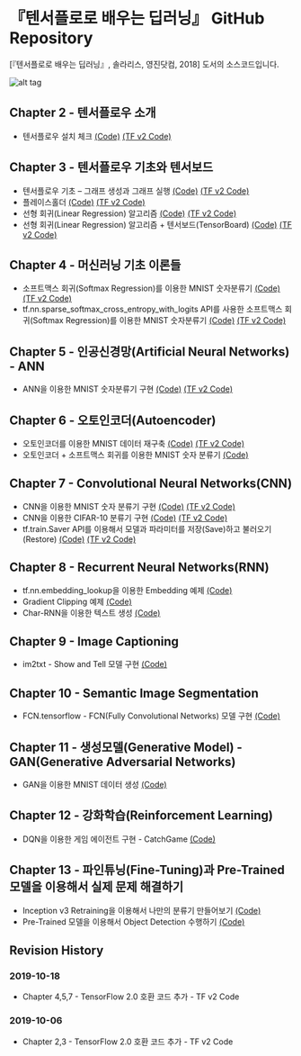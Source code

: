 # 『텐서플로로 배우는 딥러닝』 GitHub Repository
[『텐서플로로 배우는 딥러닝』, 솔라리스, 영진닷컴, 2018] 도서의 소스코드입니다. 

![alt tag](/images/deep_learning_book_front_cover.png)

## Chapter 2 - 텐서플로우 소개
- 텐서플로우 설치 체크 [(Code)](https://github.com/solaris33/deep-learning-tensorflow-book-code/blob/master/Ch02-TensorFlow_Install/2.1-install_check.py) [(TF v2 Code)](https://github.com/solaris33/deep-learning-tensorflow-book-code/blob/master/Ch02-TensorFlow_Install/2.1-install_check_v2.py) 

## Chapter 3 - 텐서플로우 기초와 텐서보드
- 텐서플로우 기초 – 그래프 생성과 그래프 실행 [(Code)](https://github.com/solaris33/deep-learning-tensorflow-book-code/blob/master/Ch03-TensorFlow_Basic/3.1-graph_example.py) [(TF v2 Code)](https://github.com/solaris33/deep-learning-tensorflow-book-code/blob/master/Ch03-TensorFlow_Basic/3.1-graph_example_v2.py)
- 플레이스홀더 [(Code)](https://github.com/solaris33/deep-learning-tensorflow-book-code/blob/master/Ch03-TensorFlow_Basic/3.2-placeholder.py) [(TF v2 Code)](https://github.com/solaris33/deep-learning-tensorflow-book-code/blob/master/Ch03-TensorFlow_Basic/3.2-placeholder_v2.py)
- 선형 회귀(Linear Regression) 알고리즘 [(Code)](https://github.com/solaris33/deep-learning-tensorflow-book-code/blob/master/Ch03-TensorFlow_Basic/3.3-linear_regression.py) [(TF v2 Code)](https://github.com/solaris33/deep-learning-tensorflow-book-code/blob/master/Ch03-TensorFlow_Basic/3.3-linear_regression_v2.py)
- 선형 회귀(Linear Regression) 알고리즘 + 텐서보드(TensorBoard) [(Code)](https://github.com/solaris33/deep-learning-tensorflow-book-code/blob/master/Ch03-TensorFlow_Basic/3.4-linear_regression_with_tensorboard.py) [(TF v2 Code)](https://github.com/solaris33/deep-learning-tensorflow-book-code/blob/master/Ch03-TensorFlow_Basic/3.4-linear_regression_with_tensorboard_v2.py)

## Chapter 4 - 머신러닝 기초 이론들
- 소프트맥스 회귀(Softmax Regression)를 이용한 MNIST 숫자분류기 [(Code)](https://github.com/solaris33/deep-learning-tensorflow-book-code/blob/master/Ch04-Machine_Learning_Basic/mnist_classification_using_softmax_regression.py) [(TF v2 Code)](https://github.com/solaris33/deep-learning-tensorflow-book-code/blob/master/Ch04-Machine_Learning_Basic/mnist_classification_using_softmax_regression_v2.py)
- tf.nn.sparse_softmax_cross_entropy_with_logits API를 사용한 소프트맥스 회귀(Softmax Regression)를 이용한 MNIST 숫자분류기 [(Code)](https://github.com/solaris33/deep-learning-tensorflow-book-code/blob/master/Ch04-Machine_Learning_Basic/tf_nn_sparse_softmax_cross_entropy_with_logits_example.py) [(TF v2 Code)](https://github.com/solaris33/deep-learning-tensorflow-book-code/blob/master/Ch04-Machine_Learning_Basic/tf_nn_sparse_softmax_cross_entropy_with_logits_example_v2.py)

## Chapter 5 - 인공신경망(Artificial Neural Networks) - ANN
- ANN을 이용한 MNIST 숫자분류기 구현 [(Code)](https://github.com/solaris33/deep-learning-tensorflow-book-code/blob/master/Ch05-ANN/mnist_classification_using_ann.py) [(TF v2 Code)](https://github.com/solaris33/deep-learning-tensorflow-book-code/blob/master/Ch05-ANN/mnist_classification_using_ann_v2.py)

## Chapter 6 - 오토인코더(Autoencoder)
- 오토인코더를 이용한 MNIST 데이터 재구축 [(Code)](https://github.com/solaris33/deep-learning-tensorflow-book-code/blob/master/Ch06-AutoEncoder/mnist_reconstruction_using_autoencoder.py) [(TF v2 Code)](https://github.com/solaris33/deep-learning-tensorflow-book-code/blob/master/Ch06-AutoEncoder/mnist_reconstruction_using_autoencoder_v2.py)
- 오토인코더 + 소프트맥스 회귀를 이용한 MNIST 숫자 분류기 [(Code)](https://github.com/solaris33/deep-learning-tensorflow-book-code/blob/master/Ch06-AutoEncoder/mnist_classification_using_autoencoder_and_softmax_classifier.py)

## Chapter 7 - Convolutional Neural Networks(CNN)
- CNN을 이용한 MNIST 숫자 분류기 구현 [(Code)](https://github.com/solaris33/deep-learning-tensorflow-book-code/blob/master/Ch07-CNN/mnist_classification_using_cnn.py) [(TF v2 Code)](https://github.com/solaris33/deep-learning-tensorflow-book-code/blob/master/Ch07-CNN/mnist_classification_using_cnn_v2.py)
- CNN을 이용한 CIFAR-10 분류기 구현 [(Code)](https://github.com/solaris33/deep-learning-tensorflow-book-code/blob/master/Ch07-CNN/cifar10_classification_using_cnn.py) [(TF v2 Code)](https://github.com/solaris33/deep-learning-tensorflow-book-code/blob/master/Ch07-CNN/cifar10_classification_using_cnn_v2.py)
- tf.train.Saver API를 이용해서 모델과 파라미터를 저장(Save)하고 불러오기(Restore) [(Code)](https://github.com/solaris33/deep-learning-tensorflow-book-code/blob/master/Ch07-CNN/mnist_classification_using_cnn_with_tfsaver.py) [(TF v2 Code)](https://github.com/solaris33/deep-learning-tensorflow-book-code/blob/master/Ch07-CNN/mnist_classification_using_cnn_with_tfsaver_v2.py)

## Chapter 8 - Recurrent Neural Networks(RNN)
- tf.nn.embedding_lookup을 이용한 Embedding 예제 [(Code)](https://github.com/solaris33/deep-learning-tensorflow-book-code/blob/master/Ch08-RNN/8.4-embedding_example.py)
- Gradient Clipping 예제 [(Code)](https://github.com/solaris33/deep-learning-tensorflow-book-code/blob/master/Ch08-RNN/8.5-linear_regression_with_gradient_clipping.py)
- Char-RNN을 이용한 텍스트 생성 [(Code)](https://github.com/solaris33/deep-learning-tensorflow-book-code/blob/master/Ch08-RNN/Char-RNN/)

## Chapter 9 - Image Captioning
- im2txt - Show and Tell 모델 구현 [(Code)](https://github.com/solaris33/deep-learning-tensorflow-book-code/tree/master/Ch09-Image_Captioning/im2txt)

## Chapter 10 - Semantic Image Segmentation
- FCN.tensorflow - FCN(Fully Convolutional Networks) 모델 구현 [(Code)](https://github.com/solaris33/deep-learning-tensorflow-book-code/tree/master/Ch10-Semantic_Image_Segmentation/FCN.tensorflow)

## Chapter 11 - 생성모델(Generative Model) - GAN(Generative Adversarial Networks)
- GAN을 이용한 MNIST 데이터 생성 [(Code)](https://github.com/solaris33/deep-learning-tensorflow-book-code/blob/master/Ch11-GAN/mnist_gan.py)

## Chapter 12 - 강화학습(Reinforcement Learning)
- DQN을 이용한 게임 에이전트 구현 - CatchGame [(Code)](https://github.com/solaris33/deep-learning-tensorflow-book-code/blob/master/Ch12-DQN/)

## Chapter 13 - 파인튜닝(Fine-Tuning)과 Pre-Trained 모델을 이용해서 실제 문제 해결하기
- Inception v3 Retraining을 이용해서 나만의 분류기 만들어보기 [(Code)](https://github.com/solaris33/deep-learning-tensorflow-book-code/tree/master/Ch13-Fine-Tuning/Inceptionv3_retraining)
- Pre-Trained 모델을 이용해서 Object Detection 수행하기 [(Code)](https://github.com/solaris33/deep-learning-tensorflow-book-code/tree/master/Ch13-Fine-Tuning/faster_rcnn_object_detection/object_detection)

## Revision History
### 2019-10-18
- Chapter 4,5,7 - TensorFlow 2.0 호환 코드 추가 - TF v2 Code

### 2019-10-06
- Chapter 2,3 - TensorFlow 2.0 호환 코드 추가 - TF v2 Code